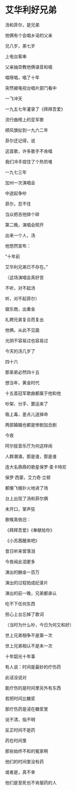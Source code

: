 # 艾华利好兄弟

汤和菲尔，是兄弟

他俩有个会唱乡谣的父亲

  
  

兄八岁，弟七岁

上电台客串

父亲抽空教他俩谐音和唱

唱呀唱，唱了十年

突然被电视台唱片部门看中

一飞冲天

  
  

一九五七年灌录了《拜拜吾爱》

流行曲榜上的亚军歌

顺风旗扯到一九六二年

菲尔还记得，说

这首歌，许多歌手不肯唱

我们冷手捏住了个热煎堆

  
  

一九七三年

加州一次演唱会

中途起争吵

菲尔，忍不住

当众把吉他摔个碎

第二晚，演唱会照开

出来一个人，汤

他悠然宣布：

“十年前

艾华利兄弟已不存在。”

（这场演唱会真好苦

不听，对不起汤

听，对不起菲尔）

  
  

娱乐商，出重金

礼聘兄弟复合而复出

他俩，从此不见面

  
  

光阴不容易过也容易过

今天的汤几岁了

四十六

那弟弟必然四十五

想当年，黄金时代

十五首冠军歌曲都属于他和他

吵架、分手、噩运来了

吸上毒，差点儿送掉命

两部婚姻也都是惨剧加丑剧

  
  

今夜

阿尔拔音乐厅为何这样闹

人群潮涌，那是谁，那是谁

连大名鼎鼎的歌星保罗·麦卡特尼

保罗·西蒙，艾力奇·立顿

都像飞蛾扑火地进了场

台上出现了汤和菲尔俩

未开口，掌声狂

歌喉真依旧：

《拜拜吾爱》《奉献给你》

《小苏茜醒来吧》

昔日听来曾落泪

今夜闻此泪更多

  
  

演出的酬金一百万

演出的过程拍成纪录片

演出的前一晚，兄弟都承认

吃不下任何东西

担心上台忘掉了歌词

  
  

（当时为什么吵，今日为何又和好）

  
  

世上兄弟相争不是第一次

世上兄弟相认不是末一次

十年韶光十年事

有人说：时间是最妙的疗伤药

  
  

此话没说对

能疗伤的是时间里另外有东西

若把时间比糖浆

那疗伤药是浸在糖浆里

说不清，指不明

反正时间不是药

药在时间里

  
  

那些始终不和的冤家啊

他们的时间里没有药

或者是，真不幸

他们是至死也不肯服药的人